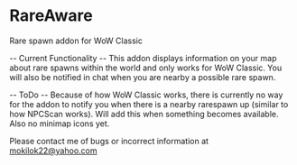 # RareAware
Rare spawn addon for WoW Classic

-- Current Functionality --
This addon displays information on your map about rare spawns within the world and only works for WoW Classic. You will also be notified in chat when you are nearby a possible rare spawn.

-- ToDo --
Because of how WoW Classic works, there is currently no way for the addon to notify you when there is a nearby rarespawn up (similar to how NPCScan works). Will add this when something becomes available. Also no minimap icons yet.

Please contact me of bugs or incorrect information at mokilok22@yahoo.com
